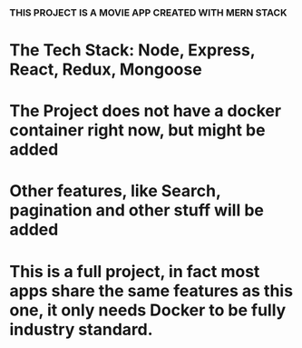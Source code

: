 ### THIS PROJECT IS A MOVIE APP CREATED WITH MERN STACK
# The Tech Stack: Node, Express, React, Redux, Mongoose
# The Project does not have a docker container right now, but might be added
# Other features, like Search, pagination and other stuff will be added
# This is a full project, in fact most apps share the same features as this one, it only needs Docker to be fully industry standard.